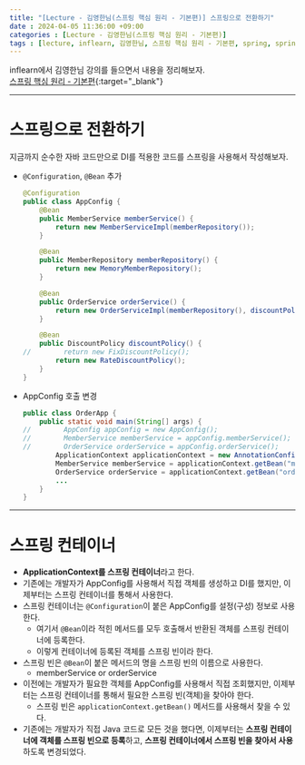 ```yaml
---
title: "[Lecture - 김영한님(스프링 핵심 원리 - 기본편)] 스프링으로 전환하기"
date : 2024-04-05 11:36:00 +09:00
categories : [Lecture - 김영한님(스프링 핵심 원리 - 기본편)]
tags : [lecture, inflearn, 김영한님, 스프링 핵심 원리 - 기본편, spring, spring boot]
---
```


inflearn에서 김영한님 강의를 들으면서 내용을 정리해보자.   
[스프링 핵심 원리 - 기본편](https://www.inflearn.com/course/%EC%8A%A4%ED%94%84%EB%A7%81-%ED%95%B5%EC%8B%AC-%EC%9B%90%EB%A6%AC-%EA%B8%B0%EB%B3%B8%ED%8E%B8){:target="_blank"}

---

# 스프링으로 전환하기
지금까지 순수한 자바 코드만으로 DI를 적용한 코드를 스프링을 사용해서 작성해보자.

- `@Configuration`, `@Bean` 추가
  ```java
  @Configuration
  public class AppConfig {
      @Bean
      public MemberService memberService() {
          return new MemberServiceImpl(memberRepository());
      }
  
      @Bean
      public MemberRepository memberRepository() {
          return new MemoryMemberRepository();
      }
  
      @Bean
      public OrderService orderService() {
          return new OrderServiceImpl(memberRepository(), discountPolicy());
      }
  
      @Bean
      public DiscountPolicy discountPolicy() {
  //        return new FixDiscountPolicy();
          return new RateDiscountPolicy();
      }
  }
  ```

- AppConfig 호출 변경
  ```java
  public class OrderApp {
      public static void main(String[] args) {
  //        AppConfig appConfig = new AppConfig();
  //        MemberService memberService = appConfig.memberService();
  //        OrderService orderService = appConfig.orderService();
          ApplicationContext applicationContext = new AnnotationConfigApplicationContext(AppConfig.class);
          MemberService memberService = applicationContext.getBean("memberService", MemberService.class);
          OrderService orderService = applicationContext.getBean("orderService", OrderService.class);
          ...
      }
  }
  ```

---

# 스프링 컨테이너
* **ApplicationContext를 스프링 컨테이너**라고 한다.
* 기존에는 개발자가 AppConfig를 사용해서 직접 객체를 생성하고 DI를 했지만, 이제부터는 스프링 컨테이너를 통해서 사용한다.
* 스프링 컨테이너는 `@Configuration`이 붙은 AppConfig를 설정(구성) 정보로 사용한다.
  * 여기서 `@Bean`이라 적힌 메서드를 모두 호출해서 반환된 객체를 스프링 컨테이너에 등록한다.
  * 이렇게 컨테이너에 등록된 객체를 스프링 빈이라 한다.
* 스프링 빈은 `@Bean`이 붙은 메서드의 명을 스프링 빈의 이름으로 사용한다.
  * memberService or orderService
* 이전에는 개발자가 필요한 객체를 AppConfig를 사용해서 직접 조회했지만, 이제부터는 스프링 컨테이너를 통해서 필요한 스프링 빈(객체)을 찾아야 한다.
  * 스프링 빈은 `applicationContext.getBean()` 메서드를 사용해서 찾을 수 있다.
* 기존에는 개발자가 직접 Java 코드로 모든 것을 했다면, 이제부터는 **스프링 컨테이너에 객체를 스프링 빈으로 등록**하고, **스프링 컨테이너에서 스프링 빈을 찾아서 사용**하도록 변경되었다.


